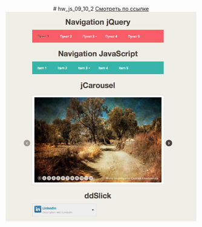 <p align="center">
# hw_js_09_10_2
<a href="https://vinosgrayapple.github.io/hw_js_09_10_2/">Смотреть по ссылке</a>
<br>
<a href="https://vinosgrayapple.github.io/hw_js_09_10_2/">
<img src="img/screen.png">
</a>
</p>

